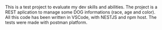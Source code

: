 This is a test project to evaluate my dev skills and abilities.
The project is a REST aplication to manage some DOG informations (race, age and color).
All this code has been written in VSCode, with NESTJS and npm host. 
The tests were made with postman platform.
